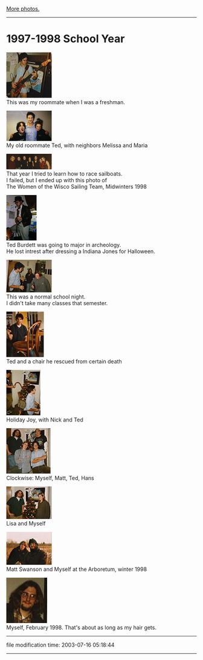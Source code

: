 [More photos.](/p/photos/)

* * *

1997-1998 School Year
=====================

[![](/photos/thumb/1997-madison-nopants.jpg)](/photos/1997-madison-nopants.jpg)  
This was my roommate when I was a freshman.

[![](/photos/thumb/1997-madison-ted.jpg)](/photos/1997-madison-ted.jpg)  
My old roommate Ted, with neighbors Melissa and Maria

[![](/photos/thumb/1997-madison-sailgirls.jpg)](/photos/1997-madison-sailgirls.jpg)  
That year I tried to learn how to race sailboats.  
I failed, but I ended up with this photo of  
The Women of the Wisco Sailing Team, Midwinters 1998

[![](/photos/thumb/1997-madison-tedrones.jpg)](/photos/1997-madison-tedrones.jpg)  
Ted Burdett was going to major in archeology.  
He lost intrest after dressing a Indiana Jones for Halloween.

[![](/photos/thumb/1997-madison-tedmaria.jpg)](/photos/1997-madison-tedmaria.jpg)  
This was a normal school night.  
I didn't take many classes that semester.

[![](/photos/thumb/1997-madison-chair.jpg)](/photos/1997-madison-chair.jpg)  
Ted and a chair he rescued from certain death

[![](/photos/thumb/1997-madison-christmas.jpg)](/photos/1997-madison-christmas.jpg)  
Holiday Joy, with Nick and Ted

[![](/photos/thumb/1997-madison-dervier.jpg)](/photos/1997-madison-dervier.jpg)  
Clockwise: Myself, Matt, Ted, Hans

[![](/photos/thumb/1997-madison-lisahal.jpg)](/photos/1997-madison-lisahal.jpg)  
Lisa and Myself

[![](/photos/thumb/1997-madison-matthal.jpg)](/photos/1997-madison-matthal.jpg)  
Matt Swanson and Myself at the Arboretum, winter 1998

[![](/photos/thumb/1997-madison-hal_lnhr.jpg)](/photos/1997-madison-hal_lnhr.jpg)  
Myself, February 1998. That's about as long as my hair gets.

* * *

file modification time: 2003-07-16 05:18:44

* * *
